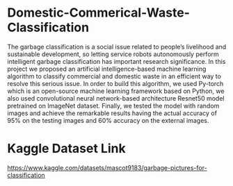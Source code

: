 # Domestic-Commerical-Waste-Classification
The garbage classification is a social issue related to people’s livelihood and  sustainable development, so letting service robots autonomously perform  intelligent garbage classification has important research significance. In this  project we proposed an artificial intelligence-based machine learning algorithm to  classify commercial and domestic waste in an efficient way to resolve this serious  issue. In order to build this algorithm, we used Py-torch which is an open-source  machine learning framework based on Python, we also used convolutional neural  network-based architecture Resnet50 model pretrained on ImageNet dataset.  Finally, we tested the model with random images and achieve the remarkable  results having the actual accuracy of 95% on the testing images and 60% accuracy  on the external images. 

# Kaggle Dataset Link
https://www.kaggle.com/datasets/mascot9183/garbage-pictures-for-classification
